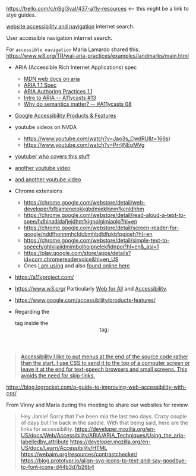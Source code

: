 <!-- Temporary file to collect resources for until they can be added to the Resources section of the README.md file. -->

https://trello.com/c/nSgl3vaI/437-a11y-resources  <-- this might be a link to stye guides.

[website accessibility and navigation](https://www.google.com/search?q=website+accessibility+and+navigation&oq=website+accessibility+and+navigation&aqs=chrome..69i57.6116j0j7&sourceid=chrome&ie=UTF-8) internet search.

User accessible navigation internet search.

For `accessible navigation` Maria Lamardo shared this:
https://www.w3.org/TR/wai-aria-practices/examples/landmarks/main.html

* ARIA (Accessible Rich Internet Applications) spec
  * [MDN web docs on aria](https://developer.mozilla.org/en-US/docs/Web/Accessibility/ARIA)
  * [ARIA 1.1 Spec](https://goo.gl/1rGD7S)
  * [ARIA Authoring Practices 1.1](https://www.youtube.com/redirect?v=g9Qff0b-lHk&event=video_description&redir_token=57BldOoWvg-EHPR53zPArK3GN5Z8MTU3NDY5ODU4MkAxNTc0NjEyMTgy&q=https%3A%2F%2Fwww.w3.org%2FTR%2Fwai-aria-practices-1.1%2F)
  * [Intro to ARIA -- A11ycasts #13](https://www.youtube.com/watch?v=g9Qff0b-lHk)
  * [Why do semantics matter? -- #A11ycasts 08](https://www.youtube.com/watch?v=g2tzEil5TL0)

* [Google Accessibility Products & Features](https://www.google.com/accessibility/products-features/)
* youtube videos on NVDA
   * https://www.youtube.com/watch?v=Jao3s_CwdRU&t=166s)
   * https://www.youtube.com/watch?v=PrrljNEpMVg
* [youtuber who covers this stuff](https://www.youtube.com/channel/UCNbzN3eHbLKPzltSB560DkA)
* [another youtube video](https://www.youtube.com/watch?v=Lktz1KXbTOU)
* [and another youtube video](https://www.youtube.com/watch?v=x18vEEfpK3g)

* Chrome extensions
  * https://chrome.google.com/webstore/detail/web-developer/bfbameneiokkgbdmiekhjnmfkcnldhhm
  * https://chrome.google.com/webstore/detail/read-aloud-a-text-to-spee/hdhinadidafjejdhmfkjgnolgimiaplp?hl=en
  * https://chrome.google.com/webstore/detail/screen-reader-for-google/nddfhonnmhcldcbmhbdldfpkbfpgjoeh?hl=en
  * https://chrome.google.com/webstore/detail/simple-text-to-speech/ghlkijaiidmimbolhoipnelekfidnpoi?hl=en&_asi=1
  * https://play.google.com/store/apps/details?id=com.chromereadervoice&hl=en_US
  * Ones [I am using](chrome://extensions/) and also [found online here](https://chrome.google.com/webstore/user/purchases?hl=en)
* https://a11yproject.com/
* https://www.w3.org/
Particularly [Web for All](https://www.w3.org/Consortium/mission.html#principles) and [Accessibility](https://www.w3.org/WAI/).
* https://www.google.com/accessibility/products-features/
* Regarding the <nav> tag inside the <header> tag:
>[Accessibility
I like to put menus at the end of the source code rather than the start. I use CSS to send it to the top of a computer screen or leave it at the end for text-speech browsers and small screens. This avoids the need for skip-links.](https://stackoverflow.com/a/28699764/8210460)

https://blog.logrocket.com/a-guide-to-improving-web-accessibility-with-css/

From Vinny and Maria during the meeting to share our websites for review.
>Hey Jamie! Sorry that I've been mia the last two days. Crazy couple of days but I'm back in the saddle. With that being said, here are the links for accessibility.
https://developer.mozilla.org/en-US/docs/Web/Accessibility/ARIA/ARIA_Techniques/Using_the_aria-labelledby_attribute
https://developer.mozilla.org/en-US/docs/Learn/Accessibility/HTML
https://webaim.org/resources/contrastchecker/
https://blog.prototypr.io/align-svg-icons-to-text-and-say-goodbye-to-font-icons-d44b3d7b26b4